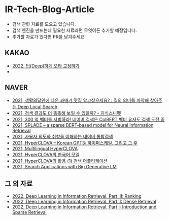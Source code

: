 # IR-Tech-Blog-Article
- 검색 관련 자료를 모으고 있습니다.
- 검색 엔진을 만드는데 필요한 자료라면 무엇이든 추가할 예정입니다.
- 추가할 자료가 있다면 PR을 남겨주세요.

## KAKAO
- [2022, 딥(Deep)하게 오타 교정하기](https://if.kakao.com/2022/session/72)
- 

## NAVER
- [2021, 생활의달인에 나온 꽈배기 맛집 알고싶으세요? : 질의 의미를 파악해 찾아주는 Deep Local Search](https://deview.kr/2021/sessions/463)
- [2021, 검색 결과도 더 똑똑해 보일 수 있을까? - 지식스니펫](https://deview.kr/2021/sessions/481)
- [2021, 300 억 벡터를 서빙하라! 네이버 검색은 ColBERT 벡터 유사도 검색 도전 중](https://deview.kr/2021/sessions/486)
- [2021, SPLADE – a sparse BERT-based model for Neural Information Retrieval](https://deview.kr/2021/sessions/516)
- [2021, 사용자 의도와 취향을 이해하는 네이버 통합검색](https://deview.kr/2021/sessions/479)
- [2021, HyperCLOVA – Korean GPT3: 하이퍼스케일, 그리고 그 후](https://deview.kr/2021/sessions/440)
- [2021, Multilingual HyperCLOVA](https://deview.kr/2021/sessions/455)
- [2021, HyperCLOVA의 한국어 모델](https://tv.naver.com/v/20349558)
- [2021, HyperCLOVA의 활용 (1) 검색 어플리케이션](https://tv.naver.com/v/20349580/list/710578)
- [2021, Search Applications with Big Generative LM](https://tv.naver.com/v/20313013/list/709884)

## 그 외 자료
- [2022, Deep Learning in Information Retrieval. Part III: Ranking](https://itnext.io/deep-learning-in-information-retrieval-part-iii-ranking-da511f2dc325)
- [2022, Deep Learning in Information Retrieval. Part II: Dense Retrieval](https://medium.com/@aikho/deep-learning-in-information-retrieval-part-ii-dense-retrieval-1f9fecb47de9)
- [2022, Deep Learning in Information Retrieval. Part I: Introduction and Sparse Retrieval](https://itnext.io/deep-learning-in-information-retrieval-part-i-introduction-and-sparse-retrieval-12de0423a0b9)
